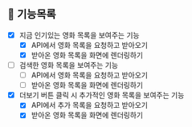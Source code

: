 ## 🐾 기능목록

- [x] 지금 인기있는 영화 목록을 보여주는 기능
  - [x] API에서 영화 목록을 요청하고 받아오기
  - [x] 받아온 영화 목록을 화면에 렌더링하기
- [ ] 검색한 영화 목록을 보여주는 기능
  - [ ] API에서 영화 목록을 요청하고 받아오기
  - [ ] 받아온 영화 목록을 화면에 렌더링하기
- [x] 더보기 버튼 클릭 시 추가적인 영화 목록을 보여주는 기능
  - [x] API에서 추가 목록을 요청하고 받아오기
  - [x] 받아온 영화 목록을 화면에 렌더링하기
